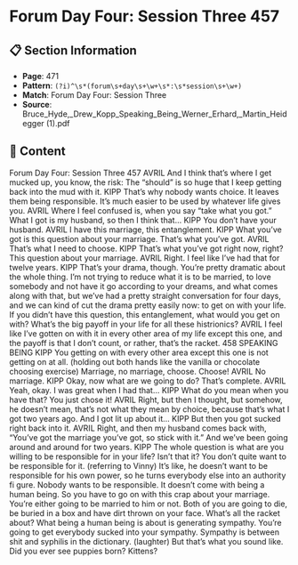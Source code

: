 # Forum Day Four: Session Three 457

## 📋 Section Information

- **Page**: 471
- **Pattern**: `(?i)^\s*(forum\s+day\s+\w+\s*:\s*session\s+\w+)`
- **Match**: Forum Day Four: Session Three
- **Source**: Bruce_Hyde,_Drew_Kopp_Speaking_Being_Werner_Erhard,_Martin_Heidegger (1).pdf

## 📄 Content

Forum Day Four: Session Three 457
AVRIL
And I think that’s where I get mucked up, you know, the risk: The “should” is so huge that I
keep getting back into the mud with it.
KIPP
That’s why nobody wants choice. It leaves them being responsible. It’s much easier to be used
by whatever life gives you.
AVRIL
Where I feel confused is, when you say “take what you got.” What I got is my husband, so then I
think that...
KIPP
You don’t have your husband.
AVRIL
I have this marriage, this entanglement.
KIPP
What you’ve got is this question about your marriage. That’s what you’ve got.
AVRIL
That’s what I need to choose.
KIPP
That’s what you’ve got right now, right? This question about your marriage.
AVRIL
Right. I feel like I’ve had that for twelve years.
KIPP
That’s your drama, though. You’re pretty dramatic about the whole thing. I’m not trying to
reduce what it is to be married, to love somebody and not have it go according to your dreams,
and what comes along with that, but we’ve had a pretty straight conversation for four days, and
we can kind of cut the drama pretty easily now: to get on with your life. If you didn’t have this
question, this entanglement, what would you get on with? What’s the big payoff  in your life for
all these histrionics?
AVRIL
I feel like I’ve gotten on with it in every other area of my life except this one, and the payoff  is
that I don’t count, or rather, that’s the racket.
458
SPEAKING BEING
KIPP
You getting on with every other area except this one is not getting on at all.
(holding out both hands like the vanilla or chocolate choosing exercise)
Marriage, no marriage, choose. Choose!
AVRIL
No marriage.
KIPP
Okay, now what are we going to do? That’s complete.
AVRIL
Yeah, okay. I was great when I had that...
KIPP
What do you mean when you have that? You just chose it!
AVRIL
Right, but then I thought, but somehow, he doesn’t mean, that’s not what they mean by choice,
because that’s what I got two years ago. And I got lit up about it...
KIPP
But then you got sucked right back into it.
AVRIL
Right, and then my husband comes back with, “You’ve got the marriage you’ve got, so stick
with it.” And we’ve been going around and around for two years.
KIPP
The whole question is what are you willing to be responsible for in your life? Isn’t that it? You
don’t quite want to be responsible for it.
(referring to Vinny)
It’s like, he doesn’t want to be responsible for his own power, so he turns everybody else into an
authority fi gure. Nobody wants to be responsible. It doesn’t come with being a human being. So
you have to go on with this crap about your marriage. You’re either going to be married to him or
not. Both of you are going to die, be buried in a box and have dirt thrown on your face. What’s all
the racket about? What being a human being is about is generating sympathy. You’re going to get
everybody sucked into your sympathy. Sympathy is between shit and syphilis in the dictionary.
(laughter)
But that’s what you sound like. Did you ever see puppies born? Kittens?
